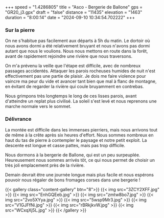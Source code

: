 +++
speed = "1.4286805"
title = "Asco - Bergerie de Ballone"
gps = "GR20_j3.gpx"
draft = "false"
distance = "11435"
elevation = "1463"
duration = "8:00:14"
date = "2024-09-10 10:34:54.702222"
+++
### Sur la pierre
On ne s'habitue pas facilement aux départs à 5h du matin. Le dortoir où nous avons dormi a été relativement bruyant et nous n'avons pas dormi autant que nous le voulions. Nous nous mettons en route dans la forêt, avant de rapidement rejoindre une rivière que nous traversons. 

On m'a prévenu la veille que l'étape est difficile, avec de nombreux passages accidentés. Attaquer les parois rocheuses humides de nuit n'est effectivement pas une partie de plaisir. Je dois me faire violence pour vaincre ma peur du vide et avancer tant bien que mal à flanc de montagne, en évitant de regarder la rivière qui coule bruyamment en contrebas. 

Nous grimpons très longtemps le long de ces lisses parois, avant d'atteindre un replat plus civilisé. La soleil s'est levé et nous reprenons une marche normale vers le sommet. 

### Délivrance 
La montée est difficile dans les immenses pierriers, mais nous arrivons tout de même à la crête après six heures d'effort. Nous sommes nombreux en haut du tas de pierre à contempler le paysage et notre petit exploit. La descente est longue et casse pattes, mais pas trop difficile.

Nous dormons à la bergerie de Ballone, qui est un peu surpeuplée. Heureusement nous sommes arrivés tôt, ce qui nous permet de choisir un très joli emplacement près de la rivière. 

Demain devrait être une journée longue mais plus facile et nous espérons pouvoir nous régaler de bons fromages corses dans une bergerie !

{{< gallery class="content-gallery" btn="8">}}
{{< img src="3ZCY2XFF.jpg" >}}
{{< img src="EnhGQEeb.jpg" >}}
{{< img src="zmtw8bo7.jpg" >}}
{{< img src="2vo5XYya.jpg" >}}
{{< img src="5wsp9Mr3.jpg" >}}
{{< img src="V1GJFfNi.jpg" >}}
{{< img src="rBRkjkvW.jpg" >}}
{{< img src="WCxqXj5L.jpg" >}}
{{< /gallery >}}

